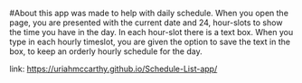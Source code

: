 #About
this app was made to help with daily schedule. When you open the page, you are presented with the current date and 24, hour-slots to show the time you have in the day. In each hour-slot there is a text box. When you type in each hourly timeslot, you are given the option to save the text in the box, to keep an orderly hourly schedule for the day.

link: https://uriahmccarthy.github.io/Schedule-List-app/